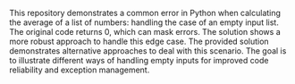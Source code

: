 This repository demonstrates a common error in Python when calculating the average of a list of numbers:  handling the case of an empty input list. The original code returns 0, which can mask errors. The solution shows a more robust approach to handle this edge case. The provided solution demonstrates alternative approaches to deal with this scenario. The goal is to illustrate different ways of handling empty inputs for improved code reliability and exception management.